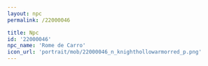 ```yaml
---
layout: npc
permalink: /22000046

title: Npc
id: '22000046'
npc_name: 'Rome de Carro'
icon_url: 'portrait/mob/22000046_n_knighthollowarmorred_p.png'
---
```


